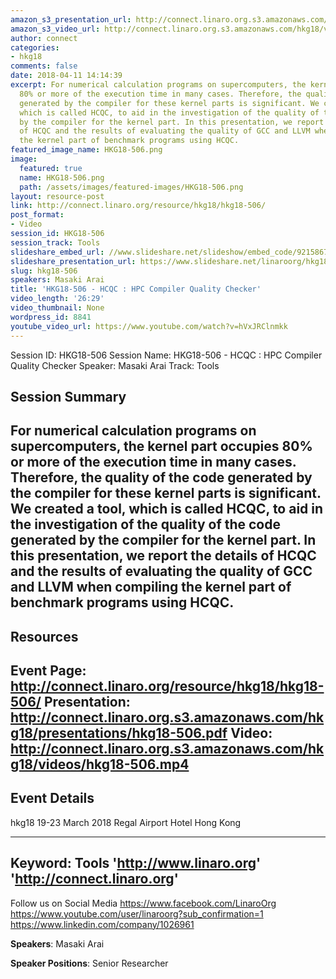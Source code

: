 ```yaml
---
amazon_s3_presentation_url: http://connect.linaro.org.s3.amazonaws.com/hkg18/presentations/hkg18-506.pdf
amazon_s3_video_url: http://connect.linaro.org.s3.amazonaws.com/hkg18/videos/hkg18-506.mp4
author: connect
categories:
- hkg18
comments: false
date: 2018-04-11 14:14:39
excerpt: For numerical calculation programs on supercomputers, the kernel part occupies
  80% or more of the execution time in many cases. Therefore, the quality of the code
  generated by the compiler for these kernel parts is significant. We created a tool,
  which is called HCQC, to aid in the investigation of the quality of the code generated
  by the compiler for the kernel part. In this presentation, we report the details
  of HCQC and the results of evaluating the quality of GCC and LLVM when compiling
  the kernel part of benchmark programs using HCQC.
featured_image_name: HKG18-506.png
image:
  featured: true
  name: HKG18-506.png
  path: /assets/images/featured-images/HKG18-506.png
layout: resource-post
link: http://connect.linaro.org/resource/hkg18/hkg18-506/
post_format:
- Video
session_id: HKG18-506
session_track: Tools
slideshare_embed_url: //www.slideshare.net/slideshow/embed_code/92158678
slideshare_presentation_url: https://www.slideshare.net/linaroorg/hkg18506-hcqc-hpc-compiler-quality-checker
slug: hkg18-506
speakers: Masaki Arai
title: 'HKG18-506 - HCQC : HPC Compiler Quality Checker'
video_length: '26:29'
video_thumbnail: None
wordpress_id: 8841
youtube_video_url: https://www.youtube.com/watch?v=hVxJRClnmkk
---
```


Session ID: HKG18-506
Session Name: HKG18-506 - HCQC : HPC Compiler Quality Checker
Speaker: Masaki Arai
Track: Tools


## Session Summary
For numerical calculation programs on supercomputers, the kernel part occupies 80% or more of the execution time in many cases. Therefore, the quality of the code generated by the compiler for these kernel parts is significant. We created a tool, which is called HCQC, to aid in the investigation of the quality of the code generated by the compiler for the kernel part. In this presentation, we report the details of HCQC and the results of evaluating the quality of GCC and LLVM when compiling the kernel part of benchmark programs using HCQC.
---------------------------------------------------
## Resources
Event Page: http://connect.linaro.org/resource/hkg18/hkg18-506/
Presentation: http://connect.linaro.org.s3.amazonaws.com/hkg18/presentations/hkg18-506.pdf
Video: http://connect.linaro.org.s3.amazonaws.com/hkg18/videos/hkg18-506.mp4
 ---------------------------------------------------
## Event Details
hkg18
19-23 March 2018 
Regal Airport Hotel Hong Kong

---------------------------------------------------
Keyword: Tools
'http://www.linaro.org'
'http://connect.linaro.org'
---------------------------------------------------
Follow us on Social Media
https://www.facebook.com/LinaroOrg
https://www.youtube.com/user/linaroorg?sub_confirmation=1
https://www.linkedin.com/company/1026961

**Speakers**: Masaki Arai

**Speaker Positions**: Senior Researcher